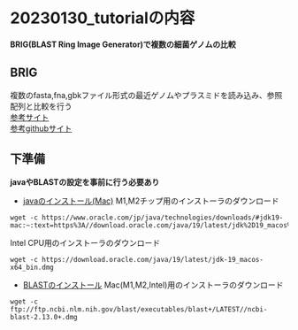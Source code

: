 # 20230130_tutorialの内容
**BRIG(BLAST Ring Image Generator)で複数の細菌ゲノムの比較**  

## BRIG
複数のfasta,fna,gbkファイル形式の最近ゲノムやプラスミドを読み込み、参照配列と比較を行う  
[参考サイト](https://brig.sourceforge.net/)    
[参考githubサイト](https://github.com/happykhan/BRIG)  


## 下準備
**javaやBLASTの設定を事前に行う必要あり**

- [javaのインストール(Mac)](https://www.oracle.com/jp/java/technologies/downloads/#jdk19-mac)
M1,M2チップ用のインストーラのダウンロード
```
wget -c https://www.oracle.com/jp/java/technologies/downloads/#jdk19-mac:~:text=https%3A//download.oracle.com/java/19/latest/jdk%2D19_macos%2Daarch64_bin.dmg
```
Intel CPU用のインストーラのダウンロード
```
wget -c https://download.oracle.com/java/19/latest/jdk-19_macos-x64_bin.dmg
```

- [BLASTのインストール](ftp://ftp.ncbi.nlm.nih.gov/blast/executables/blast+/LATEST/)
Mac(M1,M2,Intel)用のインストーラのダウンロード
```
wget -c ftp://ftp.ncbi.nlm.nih.gov/blast/executables/blast+/LATEST//ncbi-blast-2.13.0+.dmg
```

